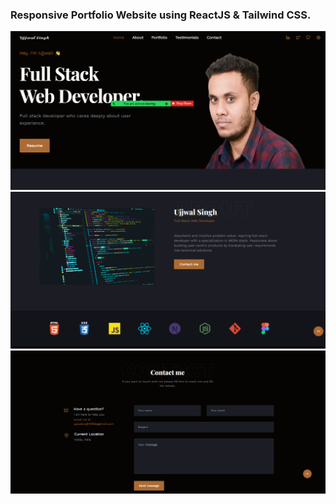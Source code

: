 

### Responsive Portfolio Website using ReactJS & Tailwind CSS.


![](HOME.PNG)
![](BODY.PNG)
![](FOOTER.PNG)
